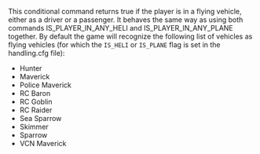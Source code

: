 This conditional command returns true if the player is in a flying vehicle, either as a driver or a passenger. It behaves the same way as using both commands IS_PLAYER_IN_ANY_HELI and IS_PLAYER_IN_ANY_PLANE together. By default the game will recognize the following list of vehicles as flying vehicles (for which the `IS_HELI` or `IS_PLANE` flag is set in the handling.cfg file):

- Hunter
- Maverick
- Police Maverick
- RC Baron
- RC Goblin
- RC Raider
- Sea Sparrow
- Skimmer
- Sparrow
- VCN Maverick
